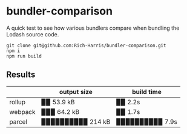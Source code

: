 # bundler-comparison

A quick test to see how various bundlers compare when bundling the Lodash source code.

```
git clone git@github.com:Rich-Harris/bundler-comparison.git
npm i
npm run build
```

## Results

<!-- START -->
|         | output size                                           | build time                                             |
|---------|-------------------------------------------------------|--------------------------------------------------------|
| rollup  | ▉▉ 53.9 kB   | ▉▉ 2.2s   |
| webpack | ▉▉▉ 64.2 kB | ▉▉ 1.7s |
| parcel  | ▉▉▉▉▉▉▉▉▉▉ 214 kB   | ▉▉▉▉▉▉▉▉▉▉ 7.9s   |
<!-- END -->
